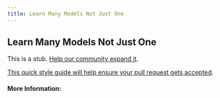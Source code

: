 ```yaml
---
title: Learn Many Models Not Just One
---
```


## Learn Many Models Not Just One

This is a stub. [Help our community expand it](https://github.com/freeCodeCamp/guide-articles/tree/master/articles/Machine-Learning/Principles/Learn-Many-Models-Not-Just-One/index.md).

[This quick style guide will help ensure your pull request gets accepted](https://github.com/freeCodeCamp/guide-articles/blob/master/README.md).

<!-- The article goes here, in GitHub-flavored Markdown. Feel free to add YouTube videos, images, and CodePen/JSBin embeds  -->

#### More Information:
<!-- Please add any articles you think might be helpful to read before writing the article -->


